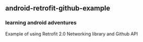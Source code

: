 ## android-retrofit-github-example
### learning android adventures

Example of using Retrofit 2.0 Networking library and Github API


